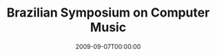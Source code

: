 ---
acronym: SBCM
date: '2009-09-07T00:00:00'
ext_url: http://compmus.ime.usp.br/sbcm/2009/english/index.html
location: Recife, PE - Brazil
submission_date: '2009-06-15T00:00:00'
title: Brazilian Symposium on Computer Music
---